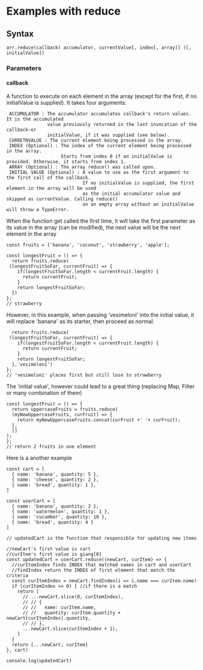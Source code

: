 # Examples with reduce
## Syntax
```
arr.reduce(callback( accumulator, currentValue[, index[, array]] )[, initialValue])
```
### Parameters
#### callback
A function to execute on each element in the array (except for the first, if no initialValue is supplied).
It takes four arguments:

```
 ACCUMULATOR : The accumulator accumulates callback's return values. It is the accumulated 
               value previously returned in the last invocation of the callback—or 
               initialValue, if it was supplied (see below).
 CURRETNVALUE : The current element being processed in the array.
 INDEX (Optional) : The index of the current element being processed in the array. 
                    Starts from index 0 if an initialValue is provided. Otherwise, it starts from index 1.
 ARRAY (Optional) : The array reduce() was called upon.
 INITIAL VALUE (Optional) : A value to use as the first argument to the first call of the callback. 
                            If no initialValue is supplied, the first element in the array will be used 
                            as the initial accumulator value and skipped as currentValue. Calling reduce() 
                            on an empty array without an initialValue will throw a TypeError.
```


When the function get called the first time, it will take the first parameter as its value in the array (can be modified),
the next value will be the next element in the array

```
const fruits = ['banana', 'coconut', 'strawberry', 'apple'];

const longestFruit = () => {
  return fruits.reduce(
 (longestFruitSoFar, currentFruit) => {
    if(longestFruitSoFar.length < currentFruit.length) {
      return currentFruit;
    }
    return longestFruitSoFar;
  })
};
// strawberry
```
However, in this example, when passing 'vesimeloni' into the initial value, it will replace 'banana' as its starter,
then proceed as normal.

``` const longestFruit = () => {
  return fruits.reduce(
 (longestFruitSoFar, currentFruit) => {
    if(longestFruitSoFar.length < currentFruit.length) {
      return currentFruit;
    }
    return longestFruitSoFar;
  },'vesimeloni')
};
// 'vesimeloni' places first but still lose to strawberry
```
The 'initial value', however could lead to a great thing (replacing Map, Filter or many combination of them)
```
const longestFruit = () => {
  return uppercaseFruits = fruits.reduce(
  (myNewUppercaseFruits, curFruit) => {
    return myNewUppercaseFruits.concat(curFruit +' '+ curFruit);
  },
  []
);
};
// return 2 fruits in one element
```

Here is a another example

```
const cart = [
  { name: 'banana', quantity: 5 },
  { name: 'cheese', quantity: 2 },
  { name: 'bread', quantity: 1 },
]

const userCart = [
  { name: 'banana', quantity: 2 },
  { name: 'watermelon', quantity: 1 },
  { name: 'cucumber', quantity: 10 },
  { name: 'bread', quantity: 4 }
]

// updatedCart is the function that responsible for updating new items

//newCart's first value is cart
//curItem's first value is giang[0]
const updatedCart = userCart.reduce((newCart, curItem) => {
  //curItemIndex finds INDEX that matched names in cart and userCart
  //findIndex return the INDEX of first element that match the criteria
  const curItemIndex = newCart.findIndex(i => i.name === curItem.name)
  if (curItemIndex >= 0) { //if there is a match
    return [
      // ...newCart.slice(0, curItemIndex),
      // // {
      // //   name: curItem.name,
      // //   quantity: curItem.quantity + newCart[curItemIndex].quantity,
      // // },
      ...newCart.slice(curItemIndex + 1),
    ]
  }
  return [...newCart, curItem]
}, cart)

console.log(updatedCart)
```



